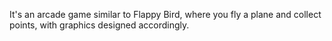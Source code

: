 It's an arcade game similar to Flappy Bird, where you fly a plane and collect points, with graphics designed accordingly.
